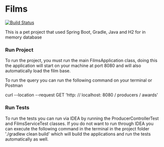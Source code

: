 # Films

[![Build Status](https://travis-ci.org/opaulomonteiro/films.svg?branch=main)](https://travis-ci.com/opaulomonteiro/films)

This is a pet project that used Spring Boot, Gradle, Java and H2 for in memory database

### Run Project

To run the project, you must run the main FilmsApplication class, doing this the application will start on your machine
at port 8080 and will also automatically load the film base.

To run the query you can run the following command on your terminal or Postman

curl --location --request GET 'http: // localhost: 8080 / producers / awards'

### Run Tests

To run the tests you can run via IDEA by running the ProducerControllerTest and FilmsServiceTest classes. If you do not
want to run through IDEA you can execute the following command in the terminal in the project folder './gradlew clean
build' which will build the applications and run the tests automatically as well.